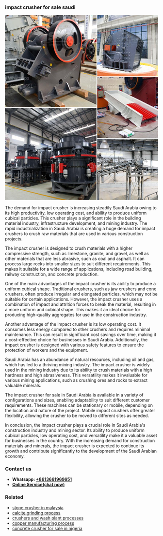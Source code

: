 <h3>impact crusher for sale saudi</h3><img src='1704856645.jpg' alt=''><p>The demand for impact crusher is increasing steadily Saudi Arabia owing to its high productivity, low operating cost, and ability to produce uniform cubical particles. This crusher plays a significant role in the building material industry, infrastructure development, and mining industry. The rapid industrialization in Saudi Arabia is creating a huge demand for impact crushers to crush raw materials that are used in various construction projects. </p><p>The impact crusher is designed to crush materials with a higher compressive strength, such as limestone, granite, and gravel, as well as other materials that are less abrasive, such as coal and asphalt. It can process large rocks into smaller sizes to suit different requirements. This makes it suitable for a wide range of applications, including road building, railway construction, and concrete production.</p><p>One of the main advantages of the impact crusher is its ability to produce a uniform cubical shape. Traditional crushers, such as jaw crushers and cone crushers, often produce irregular and elongated particles, which may not be suitable for certain applications. However, the impact crusher uses a combination of impact and attrition forces to break the material, resulting in a more uniform and cubical shape. This makes it an ideal choice for producing high-quality aggregates for use in the construction industry.</p><p>Another advantage of the impact crusher is its low operating cost. It consumes less energy compared to other crushers and requires minimal maintenance. This can result in significant cost savings over time, making it a cost-effective choice for businesses in Saudi Arabia. Additionally, the impact crusher is designed with various safety features to ensure the protection of workers and the equipment.</p><p>Saudi Arabia has an abundance of natural resources, including oil and gas, which has led to a thriving mining industry. The impact crusher is widely used in the mining industry due to its ability to crush materials with a high hardness and high abrasiveness. This versatility makes it invaluable for various mining applications, such as crushing ores and rocks to extract valuable minerals.</p><p>The impact crusher for sale in Saudi Arabia is available in a variety of configurations and sizes, enabling adaptability to suit different customer requirements. These machines can be stationary or mobile, depending on the location and nature of the project. Mobile impact crushers offer greater flexibility, allowing the crusher to be moved to different sites as needed.</p><p>In conclusion, the impact crusher plays a crucial role in Saudi Arabia's construction industry and mining sector. Its ability to produce uniform cubical particles, low operating cost, and versatility make it a valuable asset for businesses in the country. With the increasing demand for construction materials and minerals, the impact crusher is expected to continue its growth and contribute significantly to the development of the Saudi Arabian economy.</p><h3>Contact us</h3><ul><li><strong>Whatsapp:&nbsp;<a href="https://wa.me/8613661969651">+8613661969651</a></strong></li><li><a href="https://swt.shibang-china.com/?git&amp;zhl&amp;impact crusher for sale saudi"><strong>Online Service(chat now)</strong></a></li></ul><h3>Related</h3><ul><li><a href='stone crusher in malaysia.md'>stone crusher in malaysia</a></li><li><a href='calcite grinding process.md'>calcite grinding process</a></li><li><a href='crushers and wash plant processes.md'>crushers and wash plant processes</a></li><li><a href='copper manufacturing process.md'>copper manufacturing process</a></li><li><a href='concrete crusher for sale in nigeria.md'>concrete crusher for sale in nigeria</a></li></ul>